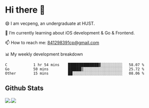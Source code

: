 
# Hi there 👋
😄 I am vecpeng, an undergraduate at HUST.

🌱 I’m currently learning about iOS development & Go & Frontend.

📫 How to reach me: 841298391cp@gmail.com

📊 My weekly development breakdown
<!--START_SECTION:waka-->

```text
C            1 hr 54 mins    ██████████████▓░░░░░░░░░░   58.07 %
Go           50 mins         ██████▒░░░░░░░░░░░░░░░░░░   25.72 %
Other        15 mins         ██░░░░░░░░░░░░░░░░░░░░░░░   08.06 %
```

<!--END_SECTION:waka-->

## Github Stats
<a href="https://github.com/anuraghazra/github-readme-stats">
  <img align="center" src="https://github-readme-stats.vercel.app/api?username=vecpeng&count_private=true&hide=stars" />
</a>
<a href="https://github.com/anuraghazra/convoychat">
  <img align="center" src="https://github-readme-stats.vercel.app/api/top-langs/?username=vecpeng&layout=compact" />
</a>
